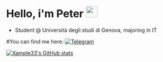 # Hello, i'm Peter <img src="https://raw.githubusercontent.com/MartinHeinz/MartinHeinz/master/wave.gif" width="30px">

- Student @ Università degli studi di Genova, majoring in IT

#You can find me here: [![Telegram][1.2]][1]

[![Xample33's GitHub stats](https://github-readme-stats.vercel.app/api?username=xample33)](https://github.com/xample33/github-readme-stats)

[1.2]: https://badges.aleen42.com/src/telegram.svg

[1]: https://t.me/xamplee
